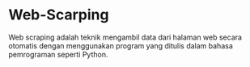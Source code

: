 # Web-Scarping
<p>Web scraping adalah teknik mengambil data dari halaman web secara otomatis dengan menggunakan program yang ditulis dalam bahasa pemrograman seperti Python. </p>
